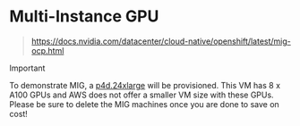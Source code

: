 # Multi-Instance GPU

> https://docs.nvidia.com/datacenter/cloud-native/openshift/latest/mig-ocp.html

> [!IMPORTANT]
> To demonstrate MIG, a [p4d.24xlarge](https://aws.amazon.com/ec2/instance-types/p4/) will be provisioned.
> This VM has 8 x A100 GPUs and AWS does not offer a smaller VM size with these GPUs.
> Please be sure to delete the MIG machines once you are done to save on cost!

